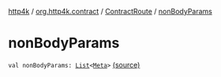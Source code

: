 [http4k](../../index.md) / [org.http4k.contract](../index.md) / [ContractRoute](index.md) / [nonBodyParams](./non-body-params.md)

# nonBodyParams

`val nonBodyParams: `[`List`](https://kotlinlang.org/api/latest/jvm/stdlib/kotlin.collections/-list/index.html)`<`[`Meta`](../../org.http4k.lens/-meta/index.md)`>` [(source)](https://github.com/http4k/http4k/blob/master/http4k-contract/src/main/kotlin/org/http4k/contract/ContractRoute.kt#L24)